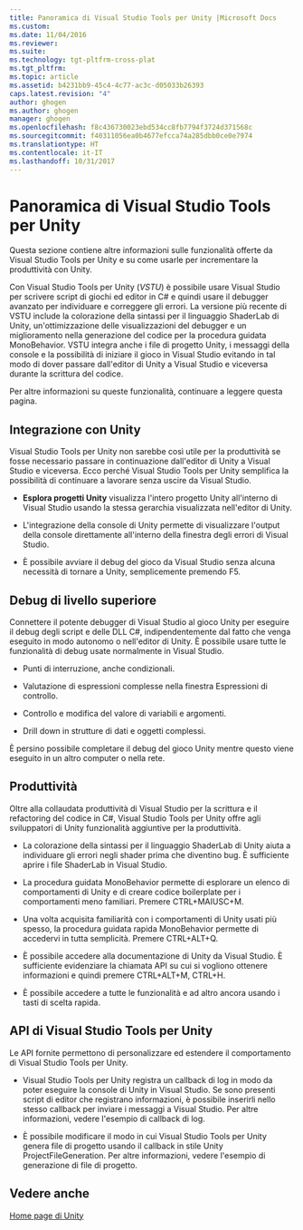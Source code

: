 ```yaml
---
title: Panoramica di Visual Studio Tools per Unity |Microsoft Docs
ms.custom: 
ms.date: 11/04/2016
ms.reviewer: 
ms.suite: 
ms.technology: tgt-pltfrm-cross-plat
ms.tgt_pltfrm: 
ms.topic: article
ms.assetid: b4231bb9-45c4-4c77-ac3c-d05033b26393
caps.latest.revision: "4"
author: ghogen
ms.author: ghogen
manager: ghogen
ms.openlocfilehash: f8c436730023ebd534cc8fb7794f3724d371568c
ms.sourcegitcommit: f40311056ea0b4677efcca74a285dbb0ce0e7974
ms.translationtype: HT
ms.contentlocale: it-IT
ms.lasthandoff: 10/31/2017
---
```

# <a name="overview-of-visual-studio-tools-for-unity"></a>Panoramica di Visual Studio Tools per Unity
Questa sezione contiene altre informazioni sulle funzionalità offerte da Visual Studio Tools per Unity e su come usarle per incrementare la produttività con Unity.  
  
 Con Visual Studio Tools per Unity (*VSTU*) è possibile usare Visual Studio per scrivere script di giochi ed editor in C# e quindi usare il debugger avanzato per individuare e correggere gli errori. La versione più recente di VSTU include la colorazione della sintassi per il linguaggio ShaderLab di Unity, un'ottimizzazione delle visualizzazioni del debugger e un miglioramento nella generazione del codice per la procedura guidata MonoBehavior. VSTU integra anche i file di progetto Unity, i messaggi della console e la possibilità di iniziare il gioco in Visual Studio evitando in tal modo di dover passare dall'editor di Unity a Visual Studio e viceversa durante la scrittura del codice.  
  
 Per altre informazioni su queste funzionalità, continuare a leggere questa pagina.  
  
## <a name="integration-with-unity"></a>Integrazione con Unity  
 Visual Studio Tools per Unity non sarebbe così utile per la produttività se fosse necessario passare in continuazione dall'editor di Unity a Visual Studio e viceversa. Ecco perché Visual Studio Tools per Unity semplifica la possibilità di continuare a lavorare senza uscire da Visual Studio.  
  
-   **Esplora progetti Unity** visualizza l'intero progetto Unity all'interno di Visual Studio usando la stessa gerarchia visualizzata nell'editor di Unity.  
  
-   L'integrazione della console di Unity permette di visualizzare l'output della console direttamente all'interno della finestra degli errori di Visual Studio.  
  
-   È possibile avviare il debug del gioco da Visual Studio senza alcuna necessità di tornare a Unity, semplicemente premendo F5.  
  
## <a name="superior-debugging"></a>Debug di livello superiore  
 Connettere il potente debugger di Visual Studio al gioco Unity per eseguire il debug degli script e delle DLL C#, indipendentemente dal fatto che venga eseguito in modo autonomo o nell'editor di Unity. È possibile usare tutte le funzionalità di debug usate normalmente in Visual Studio.  
  
-   Punti di interruzione, anche condizionali.  
  
-   Valutazione di espressioni complesse nella finestra Espressioni di controllo.  
  
-   Controllo e modifica del valore di variabili e argomenti.  
  
-   Drill down in strutture di dati e oggetti complessi.  
  
 È persino possibile completare il debug del gioco Unity mentre questo viene eseguito in un altro computer o nella rete.  
  
## <a name="productivity"></a>Produttività  
 Oltre alla collaudata produttività di Visual Studio per la scrittura e il refactoring del codice in C#, Visual Studio Tools per Unity offre agli sviluppatori di Unity funzionalità aggiuntive per la produttività.  
  
-   La colorazione della sintassi per il linguaggio ShaderLab di Unity aiuta a individuare gli errori negli shader prima che diventino bug. È sufficiente aprire i file ShaderLab in Visual Studio.  
  
-   La procedura guidata MonoBehavior permette di esplorare un elenco di comportamenti di Unity e di creare codice boilerplate per i comportamenti meno familiari. Premere CTRL+MAIUSC+M.  
  
-   Una volta acquisita familiarità con i comportamenti di Unity usati più spesso, la procedura guidata rapida MonoBehavior permette di accedervi in tutta semplicità. Premere CTRL+ALT+Q.  
  
-   È possibile accedere alla documentazione di Unity da Visual Studio. È sufficiente evidenziare la chiamata API su cui si vogliono ottenere informazioni e quindi premere CTRL+ALT+M, CTRL+H.  
  
-   È possibile accedere a tutte le funzionalità e ad altro ancora usando i tasti di scelta rapida.  
  
## <a name="visual-studio-tools-for-unity-api"></a>API di Visual Studio Tools per Unity  
 Le API fornite permettono di personalizzare ed estendere il comportamento di Visual Studio Tools per Unity.  
  
-   Visual Studio Tools per Unity registra un callback di log in modo da poter eseguire la console di Unity in Visual Studio. Se sono presenti script di editor che registrano informazioni, è possibile inserirli nello stesso callback per inviare i messaggi a Visual Studio. Per altre informazioni, vedere l'esempio di callback di log.  
  
-   È possibile modificare il modo in cui Visual Studio Tools per Unity genera file di progetto usando il callback in stile Unity ProjectFileGeneration. Per altre informazioni, vedere l'esempio di generazione di file di progetto.  
  
## <a name="see-also"></a>Vedere anche  
 [Home page di Unity](http://unity3d.com)